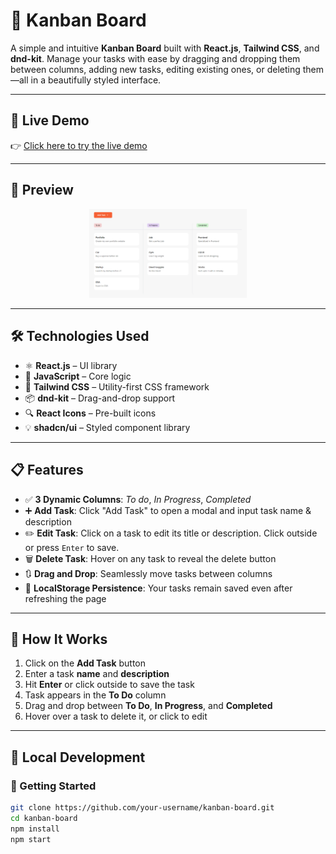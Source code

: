 # 📝 Kanban Board

A simple and intuitive **Kanban Board** built with **React.js**, **Tailwind CSS**, and **dnd-kit**. Manage your tasks with ease by dragging and dropping them between columns, adding new tasks, editing existing ones, or deleting them—all in a beautifully styled interface.

---

## 🚀 Live Demo

👉 [Click here to try the live demo](https://your-live-demo-link.com)

---

## 📸 Preview

<p align="center">
  <img src="https://github.com/ravikant0055/Kanban-Board/blob/main/src/assets/Kanbanboard.PNG" alt="Kanban Board Screenshot" width="50%" />
</p>

---

## 🛠️ Technologies Used

- ⚛️ **React.js** – UI library
- 🧠 **JavaScript** – Core logic
- 🎨 **Tailwind CSS** – Utility-first CSS framework
- 📦 **dnd-kit** – Drag-and-drop support
- 🔍 **React Icons** – Pre-built icons
- 💡 **shadcn/ui** – Styled component library

---

## 📋 Features

- ✅ **3 Dynamic Columns**: _To do_, _In Progress_, _Completed_
- ➕ **Add Task**: Click "Add Task" to open a modal and input task name & description
- ✏️ **Edit Task**: Click on a task to edit its title or description. Click outside or press `Enter` to save.
- 🗑️ **Delete Task**: Hover on any task to reveal the delete button
- 🔃 **Drag and Drop**: Seamlessly move tasks between columns
- 💾 **LocalStorage Persistence**: Your tasks remain saved even after refreshing the page

---

## 🧩 How It Works

1. Click on the **Add Task** button
2. Enter a task **name** and **description**
3. Hit **Enter** or click outside to save the task
4. Task appears in the **To Do** column
5. Drag and drop between **To Do**, **In Progress**, and **Completed**
6. Hover over a task to delete it, or click to edit

---

## 📂 Local Development

### 🔧 Getting Started

```bash
git clone https://github.com/your-username/kanban-board.git
cd kanban-board
npm install
npm start
